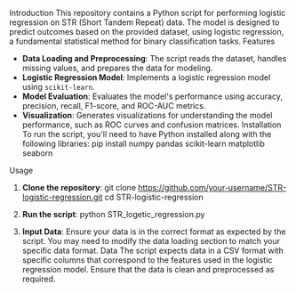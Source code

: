 Introduction
This repository contains a Python script for performing logistic regression on STR (Short Tandem Repeat) data. The model is designed to predict outcomes based on the provided dataset, using logistic regression, a fundamental statistical method for binary classification tasks.
Features
- **Data Loading and Preprocessing**: The script reads the dataset, handles missing values, and prepares the data for modeling.
- **Logistic Regression Model**: Implements a logistic regression model using `scikit-learn`.
- **Model Evaluation**: Evaluates the model's performance using accuracy, precision, recall, F1-score, and ROC-AUC metrics.
- **Visualization**: Generates visualizations for understanding the model performance, such as ROC curves and confusion matrices.
Installation
To run the script, you'll need to have Python installed along with the following libraries:
pip install numpy pandas scikit-learn matplotlib seaborn

Usage
1. **Clone the repository**:
git clone https://github.com/your-username/STR-logistic-regression.git
cd STR-logistic-regression

2. **Run the script**:
python STR_logetic_regression.py

3. **Input Data**: Ensure your data is in the correct format as expected by the script. You may need to modify the data loading section to match your specific data format.
Data
The script expects data in a CSV format with specific columns that correspond to the features used in the logistic regression model. Ensure that the data is clean and preprocessed as required.
